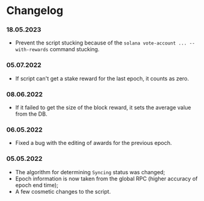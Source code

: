 # Changelog

### 18.05.2023
- Prevent the script stucking because of the `solana vote-account ... --with-rewards` command stucking.

### 05.07.2022
- If script can't get a stake reward for the last epoch, it counts as zero.

### 08.06.2022
- If it failed to get the size of the block reward, it sets the average value from the DB.

### 06.05.2022
- Fixed a bug with the editing of awards for the previous epoch.

### 05.05.2022
- The algorithm for determining `Syncing` status was changed;
- Epoch information is now taken from the global RPC (higher accuracy of epoch end time);
- A few cosmetic changes to the script.
